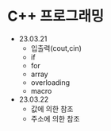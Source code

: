 # C++ 프로그래밍
- 23.03.21 
	- 입출력(cout,cin)
	- if
	- for
	- array
	- overloading
	- macro
- 23.03.22
	- 값에 의한 참조
	- 주소에 의한 참조
